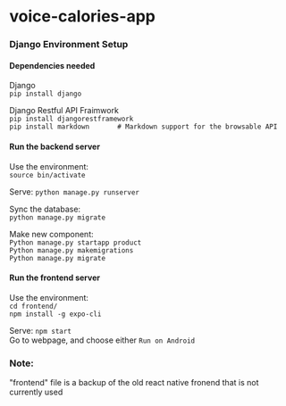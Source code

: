 # voice-calories-app

### Django Environment Setup

#### Dependencies needed

Django<br/>
`pip install django`<br/>

Django Restful API Fraimwork<br/>
`pip install djangorestframework`<br/>
`pip install markdown       # Markdown support for the browsable API`<br/>

#### Run the backend server

Use the environment:<br/>
`source bin/activate`<br/>

Serve:
`python manage.py runserver`<br/>

Sync the database: <br/>
`python manage.py migrate`

Make new component:<br/>
`Python manage.py startapp product`<br/>
`Python manage.py makemigrations`<br/>
`Python manage.py migrate`<br/>

#### Run the frontend server

Use the environment:<br/>
`cd frontend/`<br/>
`npm install -g expo-cli`<br/>

Serve:
`npm start`<br/>
Go to webpage, and choose either `Run on Android`

### Note:

"frontend" file is a backup of the old react native fronend that is not currently used


